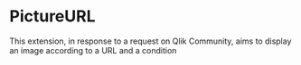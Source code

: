 # PictureURL
This extension, in response to a request on Qlik Community, aims to display an image according to a URL and a condition
